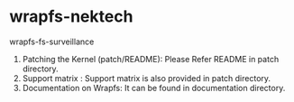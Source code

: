 wrapfs-nektech
==============

wrapfs-fs-surveillance

1. Patching the Kernel (patch/README): 
Please Refer README in patch directory.
2. Support matrix : 
Support matrix is also provided in patch directory.
3. Documentation on Wrapfs: 
It can be found in documentation directory.

